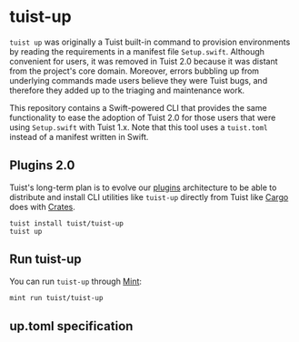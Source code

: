 # tuist-up

`tuist up` was originally a Tuist built-in command to provision environments by reading the requirements in a manifest file `Setup.swift`.
Although convenient for users,
it was removed in Tuist 2.0 because it was distant from the project's core domain.
Moreover,
errors bubbling up from underlying commands made users believe they were Tuist bugs,
and therefore they added up to the triaging and maintenance work.

This repository contains a Swift-powered CLI that provides the same functionality to ease the adoption of Tuist 2.0 for those users that were using `Setup.swift` with Tuist 1.x. Note that this tool uses a `tuist.toml` instead of a manifest written in Swift.

## Plugins 2.0

Tuist's long-term plan is to evolve our [plugins](https://github.com/tuist/tuist/discussions/3411) architecture to be able to distribute and install CLI utilities like `tuist-up` directly from Tuist like [Cargo](https://crates.io/) does with [Crates](https://crates.io/).

```
tuist install tuist/tuist-up
tuist up
```

## Run tuist-up

You can run `tuist-up` through [Mint](https://github.com/yonaskolb/Mint):

```bash
mint run tuist/tuist-up
```

## up.toml specification


